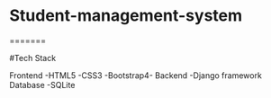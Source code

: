 # Student-management-system
=======

#Tech Stack

Frontend
  -HTML5
  -CSS3
  -Bootstrap4-
Backend
  -Django framework
Database
  -SQLite
